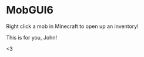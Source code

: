 MobGUI6
======

Right click a mob in Minecraft to open up an inventory!

This is for you, John!

<3
